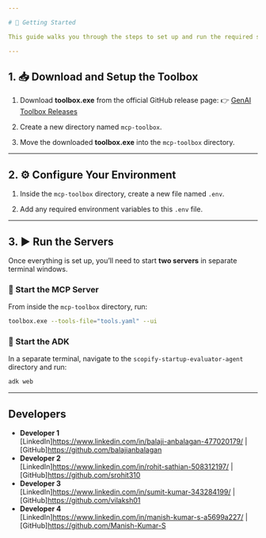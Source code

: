 ```yaml
---

# 🚀 Getting Started

This guide walks you through the steps to set up and run the required servers for your project.

---
```


## 1. 📥 Download and Setup the Toolbox

1. Download **toolbox.exe** from the official GitHub release page:
   👉 [GenAI Toolbox Releases](https://github.com/googleapis/genai-toolbox/releases)

2. Create a new directory named `mcp-toolbox`.

3. Move the downloaded **toolbox.exe** into the `mcp-toolbox` directory.

---

## 2. ⚙️ Configure Your Environment

1. Inside the `mcp-toolbox` directory, create a new file named `.env`.

2. Add any required environment variables to this `.env` file.

---

## 3. ▶️ Run the Servers

Once everything is set up, you’ll need to start **two servers** in separate terminal windows.

### 🔹 Start the MCP Server

From inside the `mcp-toolbox` directory, run:

```bash
toolbox.exe --tools-file="tools.yaml" --ui
```

### 🔹 Start the ADK

In a separate terminal, navigate to the `scopify-startup-evaluator-agent` directory and run:

```bash
adk web
```

---

## Developers

- **Developer 1**  
	[LinkedIn]https://www.linkedin.com/in/balaji-anbalagan-477020179/ | [GitHub]https://github.com/balajianbalagan
- **Developer 2**  
	[LinkedIn]https://www.linkedin.com/in/rohit-sathian-508312197/ | [GitHub]https://github.com/srohit310
- **Developer 3**  
	[LinkedIn]https://www.linkedin.com/in/sumit-kumar-343284199/ | [GitHub]https://github.com/vilaksh01
- **Developer 4**  
	[LinkedIn]https://www.linkedin.com/in/manish-kumar-s-a5699a227/ | [GitHub]https://github.com/Manish-Kumar-S